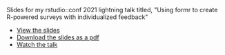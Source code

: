 
Slides for my rstudio::conf 2021 lightning talk titled, "Using formr to create R-powered surveys with individualized feedback"

- [View the slides](https://slides.jhelvy.com/2021-rstudio-conf-surveys-with-formr)
- [Download the slides as a pdf](https://github.com/jhelvy/slides/2021-rstudio-conf-surveys-with-formr/raw/main/2021-rstudio-conf-surveys-with-formr.pdf)
- [Watch the talk](https://rstudio.com/resources/rstudioglobal-2021/using-formr-to-create-r-powered-surveys-with-individualized-feedback/)
